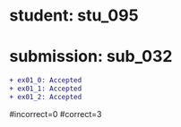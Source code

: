 # student: stu_095
# submission: sub_032

```diff
+ ex01_0: Accepted
+ ex01_1: Accepted
+ ex01_2: Accepted
```
#incorrect=0
#correct=3
